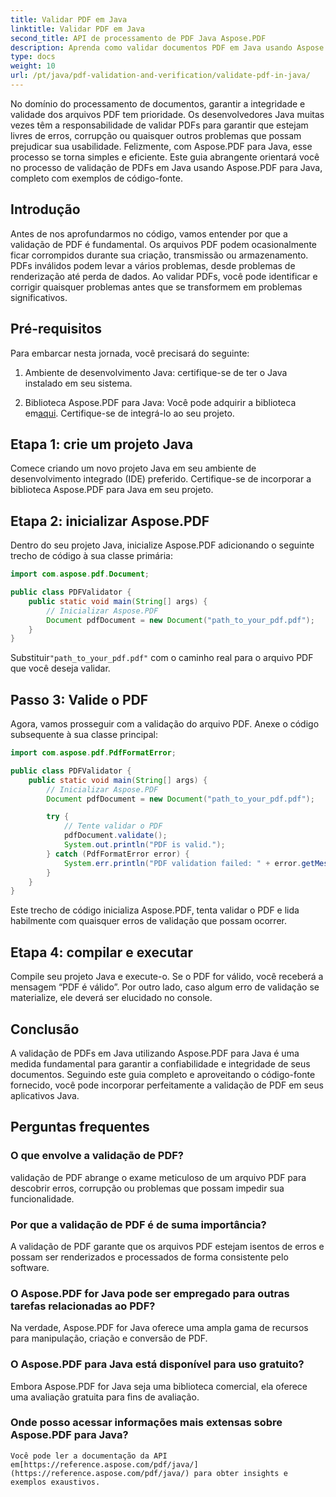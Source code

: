```yaml
---
title: Validar PDF em Java
linktitle: Validar PDF em Java
second_title: API de processamento de PDF Java Aspose.PDF
description: Aprenda como validar documentos PDF em Java usando Aspose.PDF, garantindo a integridade e conformidade de seus arquivos PDF.
type: docs
weight: 10
url: /pt/java/pdf-validation-and-verification/validate-pdf-in-java/
---
```


No domínio do processamento de documentos, garantir a integridade e validade dos arquivos PDF tem prioridade. Os desenvolvedores Java muitas vezes têm a responsabilidade de validar PDFs para garantir que estejam livres de erros, corrupção ou quaisquer outros problemas que possam prejudicar sua usabilidade. Felizmente, com Aspose.PDF para Java, esse processo se torna simples e eficiente. Este guia abrangente orientará você no processo de validação de PDFs em Java usando Aspose.PDF para Java, completo com exemplos de código-fonte.

## Introdução

Antes de nos aprofundarmos no código, vamos entender por que a validação de PDF é fundamental. Os arquivos PDF podem ocasionalmente ficar corrompidos durante sua criação, transmissão ou armazenamento. PDFs inválidos podem levar a vários problemas, desde problemas de renderização até perda de dados. Ao validar PDFs, você pode identificar e corrigir quaisquer problemas antes que se transformem em problemas significativos.

## Pré-requisitos

Para embarcar nesta jornada, você precisará do seguinte:

1. Ambiente de desenvolvimento Java: certifique-se de ter o Java instalado em seu sistema.

2.  Biblioteca Aspose.PDF para Java: Você pode adquirir a biblioteca em[aqui](https://releases.aspose.com/pdf/java/). Certifique-se de integrá-lo ao seu projeto.

## Etapa 1: crie um projeto Java

Comece criando um novo projeto Java em seu ambiente de desenvolvimento integrado (IDE) preferido. Certifique-se de incorporar a biblioteca Aspose.PDF para Java em seu projeto.

## Etapa 2: inicializar Aspose.PDF

Dentro do seu projeto Java, inicialize Aspose.PDF adicionando o seguinte trecho de código à sua classe primária:

```java
import com.aspose.pdf.Document;

public class PDFValidator {
    public static void main(String[] args) {
        // Inicializar Aspose.PDF
        Document pdfDocument = new Document("path_to_your_pdf.pdf");
    }
}
```

 Substituir`"path_to_your_pdf.pdf"` com o caminho real para o arquivo PDF que você deseja validar.

## Passo 3: Valide o PDF

Agora, vamos prosseguir com a validação do arquivo PDF. Anexe o código subsequente à sua classe principal:

```java
import com.aspose.pdf.PdfFormatError;

public class PDFValidator {
    public static void main(String[] args) {
        // Inicializar Aspose.PDF
        Document pdfDocument = new Document("path_to_your_pdf.pdf");

        try {
            // Tente validar o PDF
            pdfDocument.validate();
            System.out.println("PDF is valid.");
        } catch (PdfFormatError error) {
            System.err.println("PDF validation failed: " + error.getMessage());
        }
    }
}
```

Este trecho de código inicializa Aspose.PDF, tenta validar o PDF e lida habilmente com quaisquer erros de validação que possam ocorrer.

## Etapa 4: compilar e executar

Compile seu projeto Java e execute-o. Se o PDF for válido, você receberá a mensagem “PDF é válido”. Por outro lado, caso algum erro de validação se materialize, ele deverá ser elucidado no console.

## Conclusão

A validação de PDFs em Java utilizando Aspose.PDF para Java é uma medida fundamental para garantir a confiabilidade e integridade de seus documentos. Seguindo este guia completo e aproveitando o código-fonte fornecido, você pode incorporar perfeitamente a validação de PDF em seus aplicativos Java.


## Perguntas frequentes

### O que envolve a validação de PDF?
   validação de PDF abrange o exame meticuloso de um arquivo PDF para descobrir erros, corrupção ou problemas que possam impedir sua funcionalidade.

### Por que a validação de PDF é de suma importância?
   A validação de PDF garante que os arquivos PDF estejam isentos de erros e possam ser renderizados e processados de forma consistente pelo software.

### O Aspose.PDF for Java pode ser empregado para outras tarefas relacionadas ao PDF?
   Na verdade, Aspose.PDF for Java oferece uma ampla gama de recursos para manipulação, criação e conversão de PDF.

### O Aspose.PDF para Java está disponível para uso gratuito?
   Embora Aspose.PDF for Java seja uma biblioteca comercial, ela oferece uma avaliação gratuita para fins de avaliação.

### Onde posso acessar informações mais extensas sobre Aspose.PDF para Java?
    Você pode ler a documentação da API em[https://reference.aspose.com/pdf/java/](https://reference.aspose.com/pdf/java/) para obter insights e exemplos exaustivos.